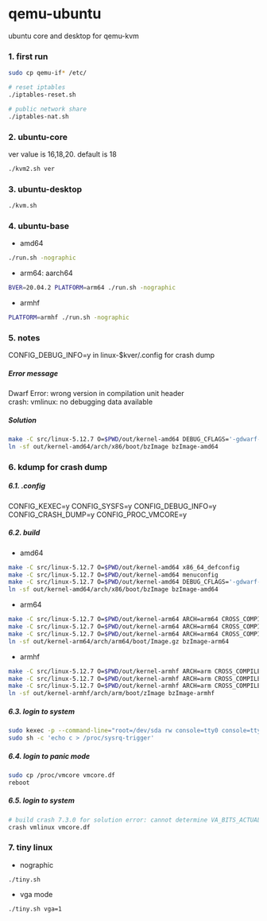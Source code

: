 # qemu-ubuntu
ubuntu core and desktop for qemu-kvm

### 1. first run
```sh
sudo cp qemu-if* /etc/

# reset iptables
./iptables-reset.sh

# public network share
./iptables-nat.sh
```
### 2. ubuntu-core
ver value is 16,18,20. default is 18
```sh
./kvm2.sh ver
```
### 3. ubuntu-desktop
```sh
./kvm.sh
```
### 4. ubuntu-base
* amd64
```sh
./run.sh -nographic
```
* arm64: aarch64
```sh
BVER=20.04.2 PLATFORM=arm64 ./run.sh -nographic
```
* armhf
```sh
PLATFORM=armhf ./run.sh -nographic
```
### 5. notes
CONFIG_DEBUG_INFO=y in linux-$kver/.config for crash dump
##### Error message
Dwarf Error: wrong version in compilation unit header<br/>
crash: vmlinux: no debugging data available
##### Solution
```sh
make -C src/linux-5.12.7 O=$PWD/out/kernel-amd64 DEBUG_CFLAGS='-gdwarf-2 -gstrict-dwarf -g' -j3
ln -sf out/kernel-amd64/arch/x86/boot/bzImage bzImage-amd64
```
### 6. kdump for crash dump

##### 6.1. .config
CONFIG_KEXEC=y
CONFIG_SYSFS=y
CONFIG_DEBUG_INFO=y
CONFIG_CRASH_DUMP=y
CONFIG_PROC_VMCORE=y

##### 6.2. build
* amd64
```sh
make -C src/linux-5.12.7 O=$PWD/out/kernel-amd64 x86_64_defconfig
make -C src/linux-5.12.7 O=$PWD/out/kernel-amd64 menuconfig
make -C src/linux-5.12.7 O=$PWD/out/kernel-amd64 DEBUG_CFLAGS='-gdwarf-2 -gstrict-dwarf -g' -j4
ln -sf out/kernel-amd64/arch/x86/boot/bzImage bzImage-amd64
```
* arm64
```sh
make -C src/linux-5.12.7 O=$PWD/out/kernel-arm64 ARCH=arm64 CROSS_COMPILE=aarch64-linux-gnu- defconfig
make -C src/linux-5.12.7 O=$PWD/out/kernel-arm64 ARCH=arm64 CROSS_COMPILE=aarch64-linux-gnu- menuconfig
make -C src/linux-5.12.7 O=$PWD/out/kernel-arm64 ARCH=arm64 CROSS_COMPILE=aarch64-linux-gnu- DEBUG_CFLAGS="-gdwarf-2 -gstrict-dwarf -g" -j4
ln -sf out/kernel-arm64/arch/arm64/boot/Image.gz bzImage-arm64
```
* armhf
```sh
make -C src/linux-5.12.7 O=$PWD/out/kernel-armhf ARCH=arm CROSS_COMPILE=arm-linux-gnueabihf- vexpress_defconfig
make -C src/linux-5.12.7 O=$PWD/out/kernel-armhf ARCH=arm CROSS_COMPILE=arm-linux-gnueabihf- menuconfig
make -C src/linux-5.12.7 O=$PWD/out/kernel-armhf ARCH=arm CROSS_COMPILE=arm-linux-gnueabihf- DEBUG_CFLAGS="-gdwarf-2 -gstrict-dwarf -g" -j4
ln -sf out/kernel-armhf/arch/arm/boot/zImage bzImage-armhf
```
##### 6.3. login to system
```sh
sudo kexec -p --command-line="root=/dev/sda rw console=tty0 console=ttyS0 console=ttyAMR0 loglevel=6 nr_cpus=2 nr_cpus=1" $PWD/bzImage
sudo sh -c 'echo c > /proc/sysrq-trigger'
```
##### 6.4. login to panic mode
```sh
sudo cp /proc/vmcore vmcore.df 
reboot
```
##### 6.5. login to system
```sh
# build crash 7.3.0 for solution error: cannot determine VA_BITS_ACTUAL
crash vmlinux vmcore.df 
```
### 7. tiny linux
* nographic
```
./tiny.sh
```
* vga mode
```
./tiny.sh vga=1
```


